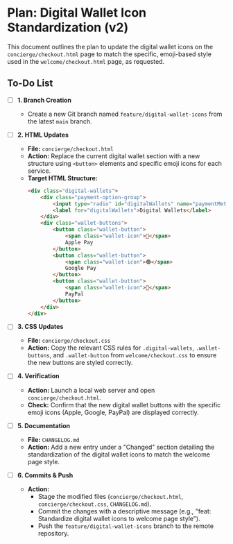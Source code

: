 # Plan: Digital Wallet Icon Standardization (v2)

This document outlines the plan to update the digital wallet icons on the `concierge/checkout.html` page to match the specific, emoji-based style used in the `welcome/checkout.html` page, as requested.

## To-Do List

- [ ] **1. Branch Creation**
    - Create a new Git branch named `feature/digital-wallet-icons` from the latest `main` branch.

- [ ] **2. HTML Updates**
    - **File:** `concierge/checkout.html`
    - **Action:** Replace the current digital wallet section with a new structure using `<button>` elements and specific emoji icons for each service.
    - **Target HTML Structure:**
      ```html
      <div class="digital-wallets">
          <div class="payment-option-group">
              <input type="radio" id="digitalWallets" name="paymentMethod" value="digital">
              <label for="digitalWallets">Digital Wallets</label>
          </div>
          <div class="wallet-buttons">
              <button class="wallet-button">
                  <span class="wallet-icon">🍎</span>
                  Apple Pay
              </button>
              <button class="wallet-button">
                  <span class="wallet-icon">🟢</span>
                  Google Pay
              </button>
              <button class="wallet-button">
                  <span class="wallet-icon">💙</span>
                  PayPal
              </button>
          </div>
      </div>
      ```

- [ ] **3. CSS Updates**
    - **File:** `concierge/checkout.css`
    - **Action:** Copy the relevant CSS rules for `.digital-wallets`, `.wallet-buttons`, and `.wallet-button` from `welcome/checkout.css` to ensure the new buttons are styled correctly.

- [ ] **4. Verification**
    - **Action:** Launch a local web server and open `concierge/checkout.html`.
    - **Check:** Confirm that the new digital wallet buttons with the specific emoji icons (Apple, Google, PayPal) are displayed correctly.

- [ ] **5. Documentation**
    - **File:** `CHANGELOG.md`
    - **Action:** Add a new entry under a "Changed" section detailing the standardization of the digital wallet icons to match the welcome page style.

- [ ] **6. Commits & Push**
    - **Action:**
        - Stage the modified files (`concierge/checkout.html`, `concierge/checkout.css`, `CHANGELOG.md`).
        - Commit the changes with a descriptive message (e.g., "feat: Standardize digital wallet icons to welcome page style").
        - Push the `feature/digital-wallet-icons` branch to the remote repository.

